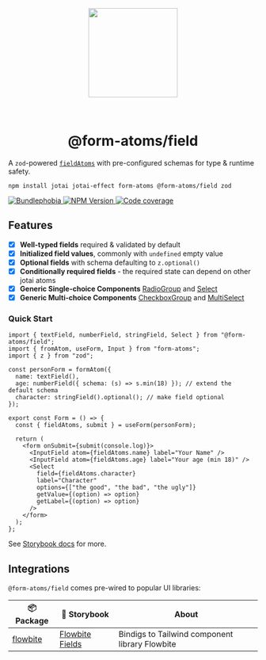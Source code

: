 <div align="center">
  <img width="180" style="margin: 32px" src="./form-atoms-field.svg">
  <h1>@form-atoms/field</h1>
</div>

A `zod`-powered [`fieldAtoms`](https://github.com/form-atoms/form-atoms?tab=readme-ov-file#fieldatom) with pre-configured schemas for type & runtime safety.

```
npm install jotai jotai-effect form-atoms @form-atoms/field zod
```

<a aria-label="Minzipped size" href="https://bundlephobia.com/result?p=%40form-atoms/field">
  <img alt="Bundlephobia" src="https://img.shields.io/bundlephobia/minzip/%40form-atoms/field?style=for-the-badge&labelColor=24292e">
</a>
<a aria-label="NPM version" href="https://www.npmjs.com/package/%40form-atoms/field">
  <img alt="NPM Version" src="https://img.shields.io/npm/v/%40form-atoms/field?style=for-the-badge&labelColor=24292e">
</a>
<a aria-label="Code coverage report" href="https://codecov.io/gh/form-atoms/field">
  <img alt="Code coverage" src="https://img.shields.io/codecov/c/gh/form-atoms/field?style=for-the-badge&labelColor=24292e">
</a>

## Features

- [x] **Well-typed fields** required & validated by default
- [x] **Initialized field values**, commonly with `undefined` empty value
- [x] **Optional fields** with schema defaulting to `z.optional()`
- [x] **Conditionally required fields** - the required state can depend on other jotai atoms
- [x] **Generic Single-choice Components** [RadioGroup](https://form-atoms.github.io/field/?path=/docs/components-radiogroup--docs) and [Select](https://form-atoms.github.io/field/?path=/docs/components-select--docs)
- [x] **Generic Multi-choice Components** [CheckboxGroup](https://form-atoms.github.io/field/?path=/docs/components-checkboxgroup--docs) and [MultiSelect](https://form-atoms.github.io/field/?path=/docs/components-multiselect--docs)

### Quick Start

```tsx
import { textField, numberField, stringField, Select } from "@form-atoms/field";
import { fromAtom, useForm, Input } from "form-atoms";
import { z } from "zod";

const personForm = formAtom({
  name: textField(),
  age: numberField({ schema: (s) => s.min(18) }); // extend the default schema
  character: stringField().optional(); // make field optional
});

export const Form = () => {
  const { fieldAtoms, submit } = useForm(personForm);

  return (
    <form onSubmit={submit(console.log)}>
      <InputField atom={fieldAtoms.name} label="Your Name" />
      <InputField atom={fieldAtoms.age} label="Your age (min 18)" />
      <Select
        field={fieldAtoms.character}
        label="Character"
        options={["the good", "the bad", "the ugly"]}
        getValue={(option) => option}
        getLabel={(option) => option}
      />
    </form>
  );
};
```

See [Storybook docs](https://form-atoms.github.io/field/) for more.

## Integrations

`@form-atoms/field` comes pre-wired to popular UI libraries:

| 📦Package                                          | 🎨 Storybook                                              | About                                          |
| -------------------------------------------------- | --------------------------------------------------------- | ---------------------------------------------- |
| [flowbite](https://github.com/form-atoms/flowbite) | [Flowbite Fields](https://form-atoms.github.io/flowbite/) | Bindigs to Tailwind component library Flowbite |
